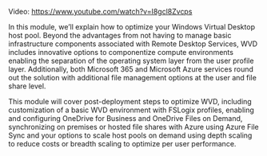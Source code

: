 Video: https://www.youtube.com/watch?v=I8gcl8Zvcps
 
In this module, we’ll explain how to optimize your Windows Virtual Desktop host pool. Beyond the advantages from not having to manage basic infrastructure components associated with Remote Desktop Services, WVD includes innovative options to componentize compute environments enabling the separation of the operating system layer from the user profile layer. Additionally, both Microsoft 365 and Microsoft Azure services round out the solution with additional file management options at the user and file share level.   

This module will cover post-deployment steps to optimize WVD, including customization of a basic WVD environment with FSLogix profiles, enabling and configuring OneDrive for Business and OneDrive Files on Demand, synchronizing on premises or hosted file shares with Azure using Azure File Sync and your options to scale host pools on demand using depth scaling to reduce costs or breadth scaling to optimize per user performance. 